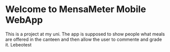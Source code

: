 # Welcome to MensaMeter Mobile WebApp
This is a project at my uni. The app is supposed to show people what meals are offered in the canteen and then allow the user to commente and grade it.
Lebeotest
